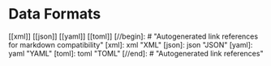 # Data Formats

[[xml]]
[[json]]
[[yaml]]
[[toml]]
[//begin]: # "Autogenerated link references for markdown compatibility"
[xml]: xml "XML"
[json]: json "JSON"
[yaml]: yaml "YAML"
[toml]: toml "TOML"
[//end]: # "Autogenerated link references"